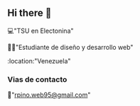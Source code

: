 ## Hi there 👋

:computer:"TSU en Electonina"

:student:"Estudiante de diseño y desarrollo web"

:location:"Venezuela"

### Vias de contacto
:email:"rpino.web95@gmail.com"